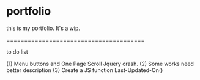 # portfolio
this is my portfolio. It's a wip.

=======================================

 to do list

(1) Menu buttons and One Page Scroll Jquery crash.
(2) Some works need better description
(3) Create a JS function Last-Updated-On()
